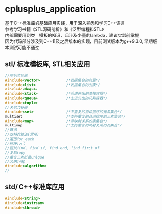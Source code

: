 # cplusplus_application  
基于C++标准库的基础应用实践，用于深入熟悉和学习C++语言  
参考学习书籍《STL源码剖析》和《泛型编程和STL》  
内部需要用到类，模板的知识，且涉及少量的lambda，建议实践前掌握  
因为代码部分涉及到C++11及之后版本的实现，目前测试版本为g++9.3.0, 早期版本测试可能不通过

## stl/ 标准模板库, STL相关应用  
```cpp
//序列式容器
#include<vector>            /*数据集合的向量*/
#include<list>              /*数据集合的列表*/    
#include<deque>
#include<stack>             /*后进先出的堆栈容器*/
#include<queue>             /*先进先出的队列容器*/
#include<tuple>
//关联式容器
#include<set>               /*不重复的自动排序的元素集合*/
multiset                    /*支持重复的自动排序的元素集合*/
#include<map>               /*带映射关系的表集合*/       
multimap                    /*支持重复的映射关系的表集合*/
//算法
//支持的算法(常用)
//遍历for_each
//排序sort
//查找find, find_if, find_end, find_first_of
//复制copy
//重复元素折叠unique
//交换swap
#include<algorithm>
//
```

## std/ C++标准库应用
```cpp
#include<string>
#include<iostream>
#include<thread>
```

